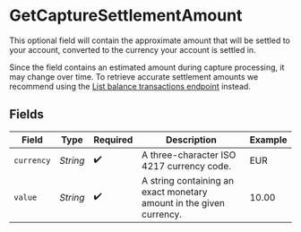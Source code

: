 # GetCaptureSettlementAmount

This optional field will contain the approximate amount that will be settled to your account, converted to the currency your account is settled in.

Since the field contains an estimated amount during capture processing, it may change over time. To retrieve accurate settlement amounts we recommend using the [List balance transactions endpoint](list-balance-transactions) instead.


## Fields

| Field                                                               | Type                                                                | Required                                                            | Description                                                         | Example                                                             |
| ------------------------------------------------------------------- | ------------------------------------------------------------------- | ------------------------------------------------------------------- | ------------------------------------------------------------------- | ------------------------------------------------------------------- |
| `currency`                                                          | *String*                                                            | :heavy_check_mark:                                                  | A three-character ISO 4217 currency code.                           | EUR                                                                 |
| `value`                                                             | *String*                                                            | :heavy_check_mark:                                                  | A string containing an exact monetary amount in the given currency. | 10.00                                                               |